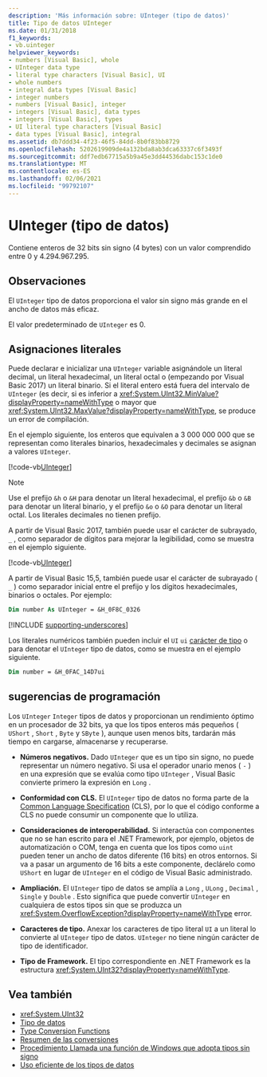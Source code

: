 ```yaml
---
description: 'Más información sobre: UInteger (tipo de datos)'
title: Tipo de datos UInteger
ms.date: 01/31/2018
f1_keywords:
- vb.uinteger
helpviewer_keywords:
- numbers [Visual Basic], whole
- UInteger data type
- literal type characters [Visual Basic], UI
- whole numbers
- integral data types [Visual Basic]
- integer numbers
- numbers [Visual Basic], integer
- integers [Visual Basic], data types
- integers [Visual Basic], types
- UI literal type characters [Visual Basic]
- data types [Visual Basic], integral
ms.assetid: db7ddd34-4f23-46f5-84dd-8b0f83bb8729
ms.openlocfilehash: 5202619909de4a132bda8ab3dca63337c6f3493f
ms.sourcegitcommit: ddf7edb67715a5b9a45e3dd44536dabc153c1de0
ms.translationtype: MT
ms.contentlocale: es-ES
ms.lasthandoff: 02/06/2021
ms.locfileid: "99792107"
---
```

# <a name="uinteger-data-type"></a>UInteger (tipo de datos)

Contiene enteros de 32 bits sin signo (4 bytes) con un valor comprendido entre 0 y 4.294.967.295.

## <a name="remarks"></a>Observaciones

El `UInteger` tipo de datos proporciona el valor sin signo más grande en el ancho de datos más eficaz.

El valor predeterminado de `UInteger` es 0.

## <a name="literal-assignments"></a>Asignaciones literales

Puede declarar e inicializar una `UInteger` variable asignándole un literal decimal, un literal hexadecimal, un literal octal o (empezando por Visual Basic 2017) un literal binario. Si el literal entero está fuera del intervalo de `UInteger` (es decir, si es inferior a <xref:System.UInt32.MinValue?displayProperty=nameWithType> o mayor que <xref:System.UInt32.MaxValue?displayProperty=nameWithType>, se produce un error de compilación.

En el ejemplo siguiente, los enteros que equivalen a 3 000 000 000 que se representan como literales binarios, hexadecimales y decimales se asignan a valores `UInteger`.

[!code-vb[UInteger](../../../../samples/snippets/visualbasic/language-reference/data-types/numeric-literals.vb#UInt)]

> [!NOTE]
> Use el prefijo `&h` o `&H` para denotar un literal hexadecimal, el prefijo `&b` o `&B` para denotar un literal binario, y el prefijo `&o` o `&O` para denotar un literal octal. Los literales decimales no tienen prefijo.

A partir de Visual Basic 2017, también puede usar el carácter de subrayado, `_` , como separador de dígitos para mejorar la legibilidad, como se muestra en el ejemplo siguiente.

[!code-vb[UInteger](../../../../samples/snippets/visualbasic/language-reference/data-types/numeric-literals.vb#UIntS)]

A partir de Visual Basic 15,5, también puede usar el carácter de subrayado ( `_` ) como separador inicial entre el prefijo y los dígitos hexadecimales, binarios o octales. Por ejemplo:

```vb
Dim number As UInteger = &H_0F8C_0326
```

[!INCLUDE [supporting-underscores](../../../../includes/vb-separator-langversion.md)]

Los literales numéricos también pueden incluir el `UI` `ui` [carácter de tipo](../../programming-guide/language-features/data-types/type-characters.md) o para denotar el `UInteger` tipo de datos, como se muestra en el ejemplo siguiente.

```vb
Dim number = &H_0FAC_14D7ui
```

## <a name="programming-tips"></a>sugerencias de programación

Los `UInteger` `Integer` tipos de datos y proporcionan un rendimiento óptimo en un procesador de 32 bits, ya que los tipos enteros más pequeños ( `UShort` , `Short` , `Byte` y `SByte` ), aunque usen menos bits, tardarán más tiempo en cargarse, almacenarse y recuperarse.

- **Números negativos.** Dado `UInteger` que es un tipo sin signo, no puede representar un número negativo. Si usa el operador unario menos ( `-` ) en una expresión que se evalúa como tipo `UInteger` , Visual Basic convierte primero la expresión en `Long` .

- **Conformidad con CLS.** El `UInteger` tipo de datos no forma parte de la [Common Language Specification](https://www.ecma-international.org/publications/standards/Ecma-335.htm) (CLS), por lo que el código conforme a CLS no puede consumir un componente que lo utiliza.

- **Consideraciones de interoperabilidad.** Si interactúa con componentes que no se han escrito para el .NET Framework, por ejemplo, objetos de automatización o COM, tenga en cuenta que los tipos como `uint` pueden tener un ancho de datos diferente (16 bits) en otros entornos. Si va a pasar un argumento de 16 bits a este componente, declárelo como `UShort` en lugar de `UInteger` en el código de Visual Basic administrado.

- **Ampliación.** El `UInteger` tipo de datos se amplía a `Long` , `ULong` , `Decimal` , `Single` y `Double` . Esto significa que puede convertir `UInteger` en cualquiera de estos tipos sin que se produzca un <xref:System.OverflowException?displayProperty=nameWithType> error.

- **Caracteres de tipo.** Anexar los caracteres de tipo literal `UI` a un literal lo convierte al `UInteger` tipo de datos. `UInteger` no tiene ningún carácter de tipo de identificador.

- **Tipo de Framework.** El tipo correspondiente en .NET Framework es la estructura <xref:System.UInt32?displayProperty=nameWithType>.

## <a name="see-also"></a>Vea también

- <xref:System.UInt32>
- [Tipo de datos](index.md)
- [Type Conversion Functions](../functions/type-conversion-functions.md)
- [Resumen de las conversiones](../keywords/conversion-summary.md)
- [Procedimiento Llamada una función de Windows que adopta tipos sin signo](../../programming-guide/com-interop/how-to-call-a-windows-function-that-takes-unsigned-types.md)
- [Uso eficiente de los tipos de datos](../../programming-guide/language-features/data-types/efficient-use-of-data-types.md)
